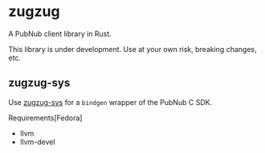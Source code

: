 # zugzug

A PubNub client library in Rust.

This library is under development.  Use at your own risk, breaking changes, etc.

## zugzug-sys

Use [zugzug-sys](./zugzug-sys) for a `bindgen` wrapper of the PubNub C SDK.

Requirements[Fedora]
  * llvm
  * llvm-devel

